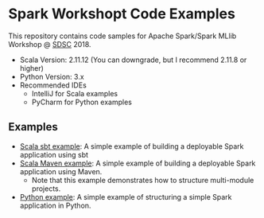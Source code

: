 # Spark Workshopt Code Examples

This repository contains code samples for Apache Spark/Spark MLlib Workshop @ [SDSC](https://www.southerndatascience.com/) 2018.

* Scala Version: 2.11.12 (You can downgrade, but I recommend 2.11.8 or higher)
* Python Version: 3.x
* Recommended IDEs
  * IntelliJ for Scala examples
  * PyCharm for Python examples

Examples
--------
* [Scala sbt example](scala-sbt): A simple example of building a deployable Spark application using sbt
* [Scala Maven example](scala-maven): A simple example of building a deployable Spark application using Maven. 
  * Note that this example demonstrates how to structure multi-module projects.
* [Python example](python): A simple example of structuring a simple Spark application in Python.
